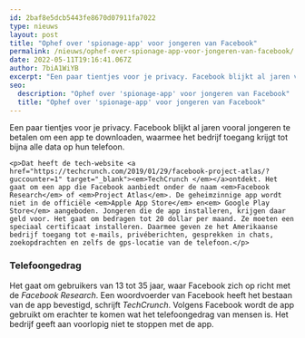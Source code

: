 ```yaml
---
id: 2baf8e5dcb5443fe8670d07911fa7022
type: nieuws
layout: post
title: "Ophef over 'spionage-app' voor jongeren van Facebook"
permalink: /nieuws/ophef-over-spionage-app-voor-jongeren-van-facebook/
date: 2022-05-11T19:16:41.067Z
author: 7biA1WiYB
excerpt: "Een paar tientjes voor je privacy. Facebook blijkt al jaren vooral jongeren te betalen om een app te downloaden, waarmee het bedrijf toegang krijgt tot bijna alle data op hun telefoon.  "
seo:
  description: "Ophef over 'spionage-app' voor jongeren van Facebook"
  title: "Ophef over 'spionage-app' voor jongeren van Facebook"
---
```

Een paar tientjes voor je privacy. Facebook blijkt al jaren vooral jongeren te betalen om een app te downloaden, waarmee het bedrijf toegang krijgt tot bijna alle data op hun telefoon.  

    <p>Dat heeft de tech-website <a href="https://techcrunch.com/2019/01/29/facebook-project-atlas/?guccounter=1" target="_blank"><em>TechCrunch </em></a>ontdekt. Het gaat om een app die Facebook aanbiedt onder de naam <em>Facebook Research</em> of <em>Project Atlas</em>. De geheimzinnige app wordt niet in de officiële <em>Apple App Store</em> en<em> Google Play Store</em> aangeboden. Jongeren die de app installeren, krijgen daar geld voor. Het gaat om bedragen tot 20 dollar per maand. Ze moeten een speciaal certificaat installeren. Daarmee geven ze het Amerikaanse bedrijf toegang tot e-mails, privéberichten, gesprekken in chats, zoekopdrachten en zelfs de gps-locatie van de telefoon.</p>
<h3>Telefoongedrag</h3>
<p>Het gaat om gebruikers van 13 tot 35 jaar, waar Facebook zich op richt met de <em>Facebook Research</em>. Een woordvoerder van Facebook heeft het bestaan van de app bevestigd, schrijft <em>TechCrunch</em>. Volgens Facebook wordt de app gebruikt om erachter te komen wat het telefoongedrag van mensen is. Het bedrijf geeft aan voorlopig niet te stoppen met de app.</p>  
